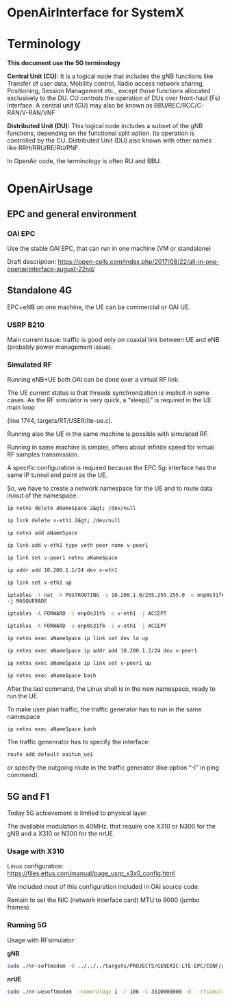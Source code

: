 # OpenAirInterface for SystemX

# Terminology

****This document use the 5G terminology****

**Central Unit (CU):** It is a logical node that includes the gNB
functions like Transfer of user data, Mobility control, Radio access
network sharing, Positioning, Session Management etc., except those
functions allocated exclusively to the DU. CU controls the operation of
DUs over front-haul (Fs) interface. A central unit (CU) may also be
known as BBU/REC/RCC/C-RAN/V-RAN/VNF

**Distributed Unit (DU):** This logical node includes a subset of the
gNB functions, depending on the functional split option. Its operation
is controlled by the CU. Distributed Unit (DU) also known with other
names like RRH/RRU/RE/RU/PNF.

In OpenAir code, the terminology is often RU and BBU.

# OpenAirUsage

## EPC and general environment

### OAI EPC

Use the stable OAI EPC, that can run in one machine (VM or standalone)

Draft description:
<https://open-cells.com/index.php/2017/08/22/all-in-one-openairinterface-august-22nd/>

## Standalone 4G

EPC+eNB on one machine, the UE can be commercial or OAI UE.

### USRP B210

Main current issue: traffic is good only on coaxial link between UE and
eNB (probably power management issue).

### Simulated RF

Running eNB+UE both OAI can be done over a virtual RF link.

The UE current status is that threads synchronization is implicit in
some cases. As the RF simulator is very quick, a “sleep()” is required
in the UE main loop

(line 1744, targets/RT/USER/lte-ue.c).

Running also the UE in the same machine is possible with simulated RF.

Running in same machine is simpler, offers about infinite speed for
virtual RF samples transmission.

A specific configuration is required because the EPC Sgi interface has
the same IP tunnel end point as the UE.

So, we have to create a network namespace for the UE and to route data
in/out of the namespace.

```bash
ip netns delete aNameSpace 2&gt; /dev/null

ip link delete v-eth1 2&gt; /dev/null

ip netns add aNameSpace

ip link add v-eth1 type veth peer name v-peer1

ip link set v-peer1 netns aNameSpace

ip addr add 10.200.1.1/24 dev v-eth1

ip link set v-eth1 up

iptables -t nat -A POSTROUTING -s 10.200.1.0/255.255.255.0 -o enp0s31f6 \
-j MASQUERADE

iptables -A FORWARD -i enp0s31f6 -o v-eth1 -j ACCEPT

iptables -A FORWARD -o enp0s31f6 -i v-eth1 -j ACCEPT

ip netns exec aNameSpace ip link set dev lo up

ip netns exec aNameSpace ip addr add 10.200.1.2/24 dev v-peer1

ip netns exec aNameSpace ip link set v-peer1 up

ip netns exec aNameSpace bash
```

After the last command, the Linux shell is in the new namespace, ready
to run the UE.

To make user plan traffic, the traffic generator has to run in the same
namespace

```bash
ip netns exec aNameSpace bash
```

The traffic genenrator has to specify the interface:

```bash
route add default oaitun_ue1
```

or specify the outgoing route in the traffic generator (like option “-I”
in ping command).

## 5G and F1

Today 5G achievement is limited to physical layer.

The available modulation is 40MHz, that require one X310 or N300 for the
gNB and a X310 or N300 for the nrUE.

### Usage with X310

Linux configuration:
<https://files.ettus.com/manual/page_usrp_x3x0_config.html>

We included most of this configuration included in OAI source code.

Remain to set the NIC (network interface card) MTU to 9000 (jumbo
frames).

### Running 5G

Usage with RFsimulator:

**gNB**

```bash
sudo ./nr-softmodem -O ../../../targets/PROJECTS/GENERIC-LTE-EPC/CONF/gnb.band78.tm1.106PRB.usrpn300.conf
```

**nrUE**

```bash
sudo ./nr-uesoftmodem --numerology 1 -r 106 -C 3510000000 -d --rfsimulator.serveraddr 127.0.0.1
```
